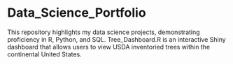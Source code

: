 # Data_Science_Portfolio
This repository highlights my data science projects, demonstrating proficiency in R, Python, and SQL.
Tree_Dashboard.R is an interactive Shiny dashboard that allows users to view USDA inventoried trees within the continental United States. 
